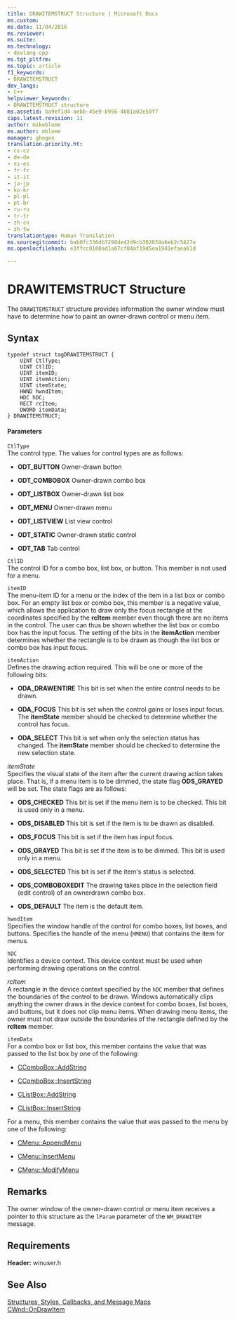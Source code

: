 ```yaml
---
title: DRAWITEMSTRUCT Structure | Microsoft Docs
ms.custom: 
ms.date: 11/04/2016
ms.reviewer: 
ms.suite: 
ms.technology:
- devlang-cpp
ms.tgt_pltfrm: 
ms.topic: article
f1_keywords:
- DRAWITEMSTRUCT
dev_langs:
- C++
helpviewer_keywords:
- DRAWITEMSTRUCT structure
ms.assetid: ba9ef1d4-aebb-45e9-b956-4b81a02e50f7
caps.latest.revision: 11
author: mikeblome
ms.author: mblome
manager: ghogen
translation.priority.ht:
- cs-cz
- de-de
- es-es
- fr-fr
- it-it
- ja-jp
- ko-kr
- pl-pl
- pt-br
- ru-ru
- tr-tr
- zh-cn
- zh-tw
translationtype: Human Translation
ms.sourcegitcommit: bab0fc336db7298de42d9cb302039a6eb2c5827e
ms.openlocfilehash: e3ffcc0100ad1a67cf04af19d5ea1941efaea61d

---
```

# DRAWITEMSTRUCT Structure
The `DRAWITEMSTRUCT` structure provides information the owner window must have to determine how to paint an owner-drawn control or menu item.  
  
## Syntax  
  
```  
typedef struct tagDRAWITEMSTRUCT {  
    UINT CtlType;  
    UINT CtlID;  
    UINT itemID;  
    UINT itemAction;  
    UINT itemState;  
    HWND hwndItem;  
    HDC hDC;  
    RECT rcItem;  
    DWORD itemData;  
} DRAWITEMSTRUCT;  
```  
  
#### Parameters  
 `CtlType`  
 The control type. The values for control types are as follows:  
  
- **ODT_BUTTON** Owner-drawn button  
  
- **ODT_COMBOBOX** Owner-drawn combo box  
  
- **ODT_LISTBOX** Owner-drawn list box  
  
- **ODT_MENU** Owner-drawn menu  
  
- **ODT_LISTVIEW** List view control  
  
- **ODT_STATIC** Owner-drawn static control  
  
- **ODT_TAB** Tab control  
  
 `CtlID`  
 The control ID for a combo box, list box, or button. This member is not used for a menu.  
  
 `itemID`  
 The menu-item ID for a menu or the index of the item in a list box or combo box. For an empty list box or combo box, this member is a negative value, which allows the application to draw only the focus rectangle at the coordinates specified by the **rcItem** member even though there are no items in the control. The user can thus be shown whether the list box or combo box has the input focus. The setting of the bits in the **itemAction** member determines whether the rectangle is to be drawn as though the list box or combo box has input focus.  
  
 `itemAction`  
 Defines the drawing action required. This will be one or more of the following bits:  
  
- **ODA_DRAWENTIRE** This bit is set when the entire control needs to be drawn.  
  
- **ODA_FOCUS** This bit is set when the control gains or loses input focus. The **itemState** member should be checked to determine whether the control has focus.  
  
- **ODA_SELECT** This bit is set when only the selection status has changed. The **itemState** member should be checked to determine the new selection state.  
  
 *itemState*  
 Specifies the visual state of the item after the current drawing action takes place. That is, if a menu item is to be dimmed, the state flag **ODS_GRAYED** will be set. The state flags are as follows:  
  
- **ODS_CHECKED** This bit is set if the menu item is to be checked. This bit is used only in a menu.  
  
- **ODS_DISABLED** This bit is set if the item is to be drawn as disabled.  
  
- **ODS_FOCUS** This bit is set if the item has input focus.  
  
- **ODS_GRAYED** This bit is set if the item is to be dimmed. This bit is used only in a menu.  
  
- **ODS_SELECTED** This bit is set if the item's status is selected.  
  
- **ODS_COMBOBOXEDIT** The drawing takes place in the selection field (edit control) of an ownerdrawn combo box.  
  
- **ODS_DEFAULT** The item is the default item.  
  
 `hwndItem`  
 Specifies the window handle of the control for combo boxes, list boxes, and buttons. Specifies the handle of the menu (`HMENU`) that contains the item for menus.  
  
 `hDC`  
 Identifies a device context. This device context must be used when performing drawing operations on the control.  
  
 *rcItem*  
 A rectangle in the device context specified by the `hDC` member that defines the boundaries of the control to be drawn. Windows automatically clips anything the owner draws in the device context for combo boxes, list boxes, and buttons, but it does not clip menu items. When drawing menu items, the owner must not draw outside the boundaries of the rectangle defined by the **rcItem** member.  
  
 `itemData`  
 For a combo box or list box, this member contains the value that was passed to the list box by one of the following:  
  
- [CComboBox::AddString](../../mfc/reference/ccombobox-class.md#ccombobox__addstring)  
  
- [CComboBox::InsertString](../../mfc/reference/ccombobox-class.md#ccombobox__insertstring)  
  
- [CListBox::AddString](../../mfc/reference/clistbox-class.md#clistbox__addstring)  
  
- [CListBox::InsertString](../../mfc/reference/clistbox-class.md#clistbox__insertstring)  
  
 For a menu, this member contains the value that was passed to the menu by one of the following:  
  
- [CMenu::AppendMenu](../../mfc/reference/cmenu-class.md#cmenu__appendmenu)  
  
- [CMenu::InsertMenu](../../mfc/reference/cmenu-class.md#cmenu__insertmenu)  
  
- [CMenu::ModifyMenu](../../mfc/reference/cmenu-class.md#cmenu__modifymenu)  
  
## Remarks  
 The owner window of the owner-drawn control or menu item receives a pointer to this structure as the `lParam` parameter of the `WM_DRAWITEM` message.  
  
## Requirements  
 **Header:** winuser.h  
  
## See Also  
 [Structures, Styles, Callbacks, and Message Maps](../../mfc/reference/structures-styles-callbacks-and-message-maps.md)   
 [CWnd::OnDrawItem](../../mfc/reference/cwnd-class.md#cwnd__ondrawitem)




<!--HONumber=Jan17_HO1-->


